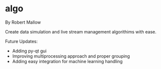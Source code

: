 # algo
By Robert Mallow

Create data simulation and live stream management algorithims with ease.

Future Updates:
 * Adding py-qt gui
 * Improving multiprocessing approach and proper grouping
 * Adding easy integration for machine learning handling
